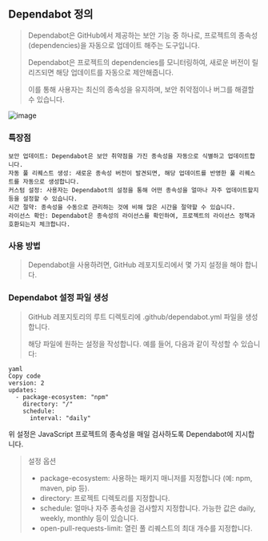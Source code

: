 ## Dependabot 정의

> Dependabot은 GitHub에서 제공하는 보안 기능 중 하나로, 프로젝트의 종속성(dependencies)을 자동으로 업데이트 해주는 도구입니다.
> 
> Dependabot은 프로젝트의 dependencies를 모니터링하여, 새로운 버전이 릴리즈되면 해당 업데이트를 자동으로 제안해줍니다.
> 
> 이를 통해 사용자는 최신의 종속성을 유지하며, 보안 취약점이나 버그를 해결할 수 있습니다.

![image](https://github.com/gon1942/how2github/assets/31919227/0c77398f-0c83-4b23-9e98-ac17349c2506)


### 특장점
```
보안 업데이트: Dependabot은 보안 취약점을 가진 종속성을 자동으로 식별하고 업데이트합니다.
자동 풀 리퀘스트 생성: 새로운 종속성 버전이 발견되면, 해당 업데이트를 반영한 풀 리퀘스트를 자동으로 생성합니다.
커스텀 설정: 사용자는 Dependabot의 설정을 통해 어떤 종속성을 얼마나 자주 업데이트할지 등을 설정할 수 있습니다.
시간 절약: 종속성을 수동으로 관리하는 것에 비해 많은 시간을 절약할 수 있습니다.
라이선스 확인: Dependabot은 종속성의 라이선스를 확인하여, 프로젝트의 라이선스 정책과 호환되는지 체크합니다.
```

### 사용 방법
> Dependabot을 사용하려면, GitHub 레포지토리에서 몇 가지 설정을 해야 합니다.

### Dependabot 설정 파일 생성
> GitHub 레포지토리의 루트 디렉토리에 .github/dependabot.yml 파일을 생성합니다.
> 
> 해당 파일에 원하는 설정을 작성합니다. 예를 들어, 다음과 같이 작성할 수 있습니다:
```
yaml
Copy code
version: 2
updates:
  - package-ecosystem: "npm"
    directory: "/"
    schedule:
      interval: "daily"
```
위 설정은 JavaScript 프로젝트의 종속성을 매일 검사하도록 Dependabot에 지시합니다.

> 설정 옵션
> * package-ecosystem: 사용하는 패키지 매니저를 지정합니다 (예: npm, maven, pip 등).
> * directory: 프로젝트 디렉토리를 지정합니다.
> * schedule: 얼마나 자주 종속성을 검사할지 지정합니다. 가능한 값은 daily, weekly, monthly 등이 있습니다.
> * open-pull-requests-limit: 열린 풀 리퀘스트의 최대 개수를 지정합니다.
